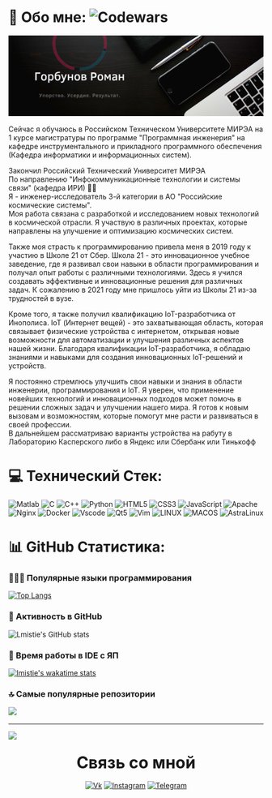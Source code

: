 # 💫 Обо мне: ![Codewars](https://www.codewars.com/users/lmistie/badges/small)

[![Header](https://github.com/lmistie/lmistie/blob/master/img/header.png)](https://www.canva.com/design/DAEqeZfAzNc/-UYjaGaKHueaHdypzOIU_w/view?website#2:1)

<!-- ![Codewars](https://www.codewars.com/users/lmistie/badges/large) -->

<p font font-size=30px>
Сейчас  я обучаюсь в Российском Техническом Университете МИРЭА на 1 курсе магистратуры по программе "Программная инженерия" на кафедре инструментального и прикладного программного обеспечения (Кафедра информатики и информационных систем).<br>

Закончил Российский Технический Университет МИРЭА <br>По  направлению "Инфокоммуникационные технологии и системы связи" (кафедра ИРИ) 👨‍🎓<br>Я - инженер-исследователь 3-й категории в АО "Российские космические системы". <br>Моя работа связана с разработкой и исследованием новых технологий в космической отрасли. Я участвую в различных проектах, которые направлены на улучшение и оптимизацию космических систем.<br>

Также моя страсть к программированию привела меня в 2019 году к участию в Школе 21 от Сбер. Школа 21 - это инновационное учебное заведение, где я развивал свои навыки в области программирования и получал опыт работы с различными технологиями. Здесь я учился создавать эффективные и инновационные решения для различных задач. К сожалению в 2021 году мне пришлось уйти из Школы 21 из-за трудностей в вузе.<br>

Кроме того, я также получил квалификацию IoT-разработчика от Инополиса. IoT (Интернет вещей) - это захватывающая область, которая связывает физические устройства с интернетом, открывая новые возможности для автоматизации и улучшения различных аспектов нашей жизни. Благодаря квалификации IoT-разработчика, я обладаю знаниями и навыками для создания инновационных IoT-решений и устройств.<br>

Я постоянно стремлюсь улучшить свои навыки и знания в области инженерии, программирования и IoT. Я уверен, что применение новейших технологий и инновационных подходов может помочь в решении сложных задач и улучшении нашего мира. Я готов к новым вызовам и возможностям, которые помогут мне расти и развиваться в своей профессии.<br>В дальнейшем рассматриваю варианты устройства на рабуту в Лабораторию Касперского либо в Яндекс или Сбербанк или Тинькофф</p>

<h3 align="center"><font size="10px">

</font></h3>

# 💻 Технический Стек:

![Matlab](https://img.shields.io/badge/-matlab-000000?style=for-the-badge&logo=matlab)
![C](https://img.shields.io/badge/-C-000000?style=for-the-badge&logo=C&logoColor=1144AA)
![C++](https://img.shields.io/badge/-C++-000000?style=for-the-badge&logo=C%2b%2b&logoColor=1144AA)
![Python](https://img.shields.io/badge/python-000000?style=for-the-badge&logo=python&logoColor=ffdd54)
![HTML5](https://img.shields.io/badge/html5-000000?style=for-the-badge&logo=html5&logoColor=F38020)
![CSS3](https://img.shields.io/badge/css3-000000?style=for-the-badge&logo=css3&logoColor=4D54D8)
![JavaScript](https://img.shields.io/badge/javascript-000000?style=for-the-badge&logo=javascript&logoColor=%23F7DF1E)
![Apache](https://img.shields.io/badge/apache-000?style=for-the-badge&logo=apache&logoColor=darkorange)
![Nginx](https://img.shields.io/badge/nginx-000?style=for-the-badge&logo=nginx&logoColor=green)
![Docker](https://img.shields.io/badge/docker-000?style=for-the-badge&logo=docker&logoColor=230db7ed)
![Vscode](https://img.shields.io/badge/-vscode-000000?style=for-the-badge&logo=VisualStudioCode&logoColor=blue)
![Qt5](https://img.shields.io/badge/QtCreator-000000?style=for-the-badge&logo=Qt)
![Vim](https://img.shields.io/badge/-vim-000000?style=for-the-badge&logo=Vim)
![LINUX](https://img.shields.io/badge/Linux-000?style=for-the-badge&logo=linux&logoColor=white)
![MACOS](https://img.shields.io/badge/Macos-000?style=for-the-badge&logo=macOS&logoColor=white)
![AstraLinux](https://img.shields.io/badge/AstraLinux-000?style=for-the-badge&logo=debian&logoColor=red)

</div>

# 📊 GitHub Статистика:
### 🧑🏻‍💻 Популярные языки программирования
<div class="languages">

[![Top Langs](https://github-readme-stats.vercel.app/api/top-langs/?username=lmistie&langs_count=8&theme=merko)](https://github.com/lmistie/)

</div>

### 🧠  Активность в GitHub
<div>

![Lmistie's GitHub stats](https://github-readme-stats.vercel.app/api?username=lmistie&show_icons=true&theme=merko)

</div>

### 🤯 Время работы в IDE c ЯП
<div >

[![lmistie's wakatime stats](https://github-readme-stats.vercel.app/api/wakatime?username=lmistie&theme=merko)](https://github.com/anuraghazra/github-readme-stats)

</div>

### 🔝 Самые популярные репозитории
![](https://github-contributor-stats.vercel.app/api?username=lmistie&limit=5&theme=merko&combine_all_yearly_contributions=true)

---
[![](https://visitcount.itsvg.in/api?id=lmistie&icon=5&color=0)](https://visitcount.itsvg.in)

<h3 align="center"><font size="6px"> Связь со мной </font></h3>

<div align="center">

[![Vk](https://img.shields.io/badge/-Vkontakte-000000?style=for-the-badge&logo=vk)](https://vk.com/lmistie)
[![Instagram](https://img.shields.io/badge/-Instagram-000000?style=for-the-badge&logo=Instagram)](https://www.instagram.com/__singuratic/)
[![Telegram](https://img.shields.io/badge/-Telegram-000000?style=for-the-badge&logo=Telegram)](https://t.me/lmistie)

</div>